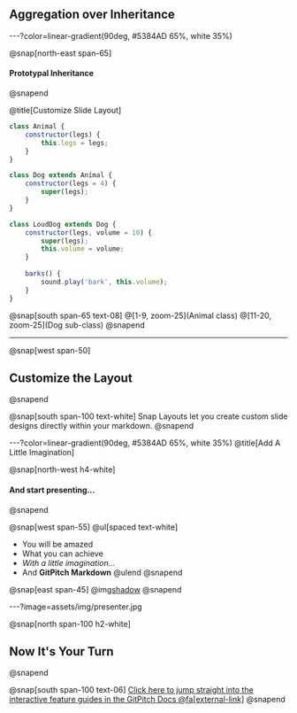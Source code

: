 ## Aggregation over Inheritance

---?color=linear-gradient(90deg, #5384AD 65%, white 35%)

@snap[north-east span-65]
#### Prototypal Inheritance
@snapend

@title[Customize Slide Layout]


```javascript
class Animal {
    constructor(legs) {
        this.legs = legs;
    }
}

class Dog extends Animal {
    constructor(legs = 4) {
        super(legs);
    }
}

class LoudDog extends Dog {
    constructor(legs, volume = 10) {
        super(legs);
        this.volume = volume;
    }
    
    barks() {
        sound.play('bark', this.volume);
    }
}
```

@snap[south span-65 text-08]
@[1-9, zoom-25](Animal class)
@[11-20, zoom-25](Dog sub-class)
@snapend

---

@snap[west span-50]
## Customize the Layout
@snapend

@snap[south span-100 text-white]
Snap Layouts let you create custom slide designs directly within your markdown.
@snapend

---?color=linear-gradient(90deg, #5384AD 65%, white 35%)
@title[Add A Little Imagination]

@snap[north-west h4-white]
#### And start presenting...
@snapend

@snap[west span-55]
@ul[spaced text-white]
- You will be amazed
- What you can achieve
- *With a little imagination...*
- And **GitPitch Markdown**
@ulend
@snapend

@snap[east span-45]
@img[shadow](assets/img/conference.png)
@snapend

---?image=assets/img/presenter.jpg

@snap[north span-100 h2-white]
## Now It's Your Turn
@snapend

@snap[south span-100 text-06]
[Click here to jump straight into the interactive feature guides in the GitPitch Docs @fa[external-link]](https://gitpitch.com/docs/getting-started/tutorial/)
@snapend
